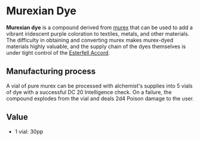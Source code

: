 # Murexian Dye

**Murexian dye** is a compound derived from [murex](murex.md) that can be used to add a vibrant iridescent purple coloration to textiles, metals, and other materials. The difficulty in obtaining and converting murex makes murex-dyed materials highly valuable, and the supply chain of the dyes themselves is under tight control of the [Esterfell Accord](../../societies/esterfell-accord/esterfell-accord.md).

## Manufacturing process

A vial of pure murex can be processed with alchemist's supplies into 5 vials of dye with a successful DC 20 Intelligence check. On a failure, the compound explodes from the vial and deals 2d4 Poison damage to the user.

## Value

- 1 vial: 30pp
